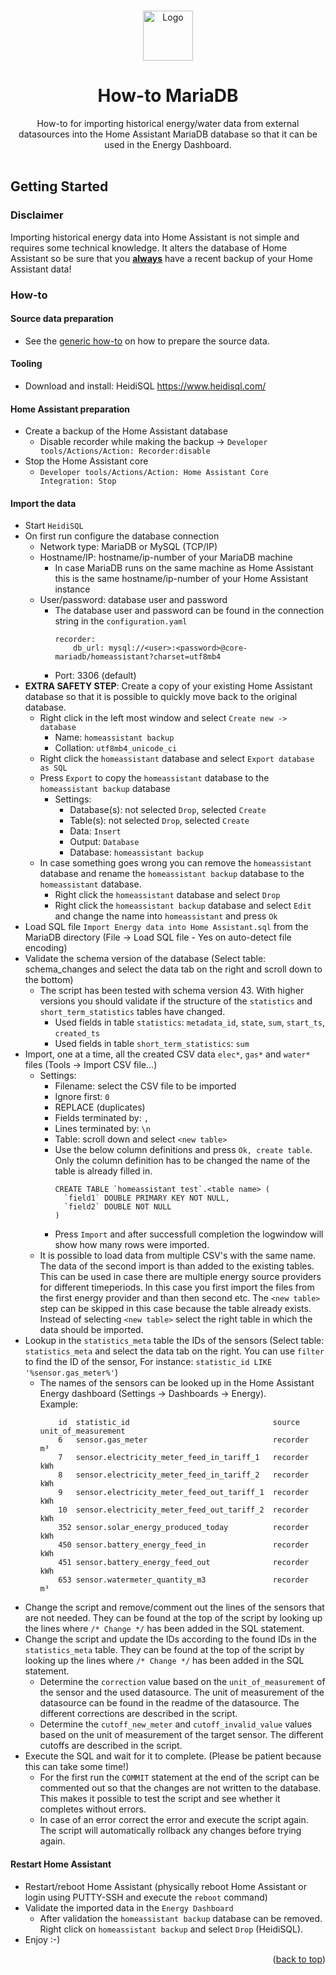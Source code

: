 <!-- Improved compatibility of back to top link: See: https://github.com/othneildrew/Best-README-Template/pull/73 -->
<a name="readme-top"></a>

<!-- PROJECT LOGO -->
<br />
<div align="center">
  <a href="https://github.com/patrickvorgers/Home-Assistant-Import-Energy-Data">
    <img src="https://raw.githubusercontent.com/patrickvorgers/Home-Assistant-Import-Energy-Data/main/Images/Logo.png" alt="Logo" width="80" height="80">
  </a>

<h1 align="center">How-to MariaDB</h1>

  <p align="center">
How-to for importing historical energy/water data from external datasources into the Home Assistant MariaDB database so that it can be used in the Energy Dashboard.
    <br />
    <br />
  </p>
</div>

<!-- GETTING STARTED -->
<a name="getting-started"></a>
## Getting Started

### Disclaimer

Importing historical energy data into Home Assistant is not simple and requires some technical knowledge. It alters the database of Home Assistant so be sure that you <u><b>always</b></u> have a recent backup of your Home Assistant data!

<a name="How-to"></a>
### How-to

#### Source data preparation
- See the [generic how-to](../README.md) on how to prepare the source data.

#### Tooling
- Download and install: HeidiSQL https://www.heidisql.com/

#### Home Assistant preparation
- Create a backup of the Home Assistant database
  - Disable recorder while making the backup -> ```Developer tools/Actions/Action: Recorder:disable```
- Stop the Home Assistant core
  - ```Developer tools/Actions/Action: Home Assistant Core Integration: Stop```

#### Import the data
- Start ```HeidiSQL```
- On first run configure the database connection
  - Network type: MariaDB or MySQL (TCP/IP)
  - Hostname/IP: hostname/ip-number of your MariaDB machine
    - In case MariaDB runs on the same machine as Home Assistant this is the same hostname/ip-number of your Home Assistant instance
  - User/password: database user and password
    - The database user and password can be found in the connection string in the ```configuration.yaml```
      ```
      recorder:
          db_url: mysql://<user>:<password>@core-mariadb/homeassistant?charset=utf8mb4
      ```
    - Port: 3306 (default)
- <b>EXTRA SAFETY STEP</b>: Create a copy of your existing Home Assistant database so that it is possible to quickly move back to the original database.
  - Right click in the left most window and select ```Create new -> database```
    - Name: ```homeassistant backup```
    - Collation: ```utf8mb4_unicode_ci```
  - Right click the ```homeassistant``` database and select ```Export database as SQL```
  - Press ```Export``` to copy the ```homeassistant``` database to the ```homeassistant backup``` database
    - Settings:
      - Database(s): not selected ```Drop```, selected ```Create```
      - Table(s): not selected ```Drop```, selected ```Create```
      - Data: ```Insert```
      - Output: ```Database```
      - Database: ```homeassistant backup```
  - In case something goes wrong you can remove the ```homeassistant``` database and rename the ```homeassistant backup``` database to the ```homeassistant``` database.
    - Right click the ```homeassistant``` database and select ```Drop```
    - Right click the ```homeassistant backup``` database and select ```Edit``` and change the name into ```homeassistant``` and press ```Ok```
- Load SQL file ```Import Energy data into Home Assistant.sql``` from the MariaDB directory (File -> Load SQL file - Yes on auto-detect file encoding)
- Validate the schema version of the database (Select table: schema_changes and select the data tab on the right and scroll down to the bottom)
  - The script has been tested with schema version 43. With higher versions you should validate if the structure of the ```statistics``` and ```short_term_statistics``` tables have changed.
    - Used fields in table ```statistics```: ```metadata_id```, ```state```, ```sum```, ```start_ts```, ```created_ts```
    - Used fields in table ```short_term_statistics```: ```sum```
- Import, one at a time, all the created CSV data ```elec*```, ```gas*``` and ```water*``` files (Tools -> Import CSV file...)
  - Settings:
    - Filename: select the CSV file to be imported
    - Ignore first: ```0```
    - REPLACE (duplicates)
    - Fields terminated by: ```,```
    - Lines terminated by: ```\n```
    - Table: scroll down and select ```<new table>```
    - Use the below column definitions and press ```Ok, create table```. Only the column definition has to be changed the name of the table is already filled in.
      ```
      CREATE TABLE `homeassistant test`.<table name> (
        `field1` DOUBLE PRIMARY KEY NOT NULL,
        `field2` DOUBLE NOT NULL
      )
      ```
    - Press ```Import``` and after successfull completion the logwindow will show how many rows were imported.
  - It is possible to load data from multiple CSV's with the same name. The data of the second import is than added to the existing tables. This can be used in case there are multiple energy source providers for different timeperiods. In this case you first import the files from the first energy provider and than then second etc.
    The ```<new table>``` step can be skipped in this case because the table already exists. Instead of selecting ```<new table>``` select the right table in which the data should be imported.
- Lookup in the ```statistics_meta``` table the IDs of the sensors (Select table: ```statistics_meta``` and select the data tab on the right. You can use ```filter``` to find the ID of the sensor, For instance: ```statistic_id LIKE '%sensor.gas_meter%'```)
  - The names of the sensors can be looked up in the Home Assistant Energy dashboard (Settings -> Dashboards -> Energy).
<br>Example:
    ```
        id  statistic_id                                source      unit_of_measurement
        6   sensor.gas_meter                            recorder    m³
        7   sensor.electricity_meter_feed_in_tariff_1   recorder    kWh
        8   sensor.electricity_meter_feed_in_tariff_2   recorder    kWh
        9   sensor.electricity_meter_feed_out_tariff_1  recorder    kWh
        10  sensor.electricity_meter_feed_out_tariff_2  recorder    kWh
        352 sensor.solar_energy_produced_today          recorder    kWh
        450 sensor.battery_energy_feed_in               recorder    kWh
        451 sensor.battery_energy_feed_out              recorder    kWh
        653 sensor.watermeter_quantity_m3               recorder    m³
    ```
- Change the script and remove/comment out the lines of the sensors that are not needed. They can be found at the top of the script by looking up the lines where ```/* Change */``` has been added in the SQL statement.
- Change the script and update the IDs according to the found IDs in the ```statistics_meta``` table.
  They can be found at the top of the script by looking up the lines where ```/* Change */``` has been added in the SQL statement.
  - Determine the ```correction``` value based on the ```unit_of_measurement``` of the sensor and the used datasource. The unit of measurement of the datasource can be found in the readme of the datasource.
    The different corrections are described in the script.
  - Determine the ```cutoff_new_meter``` and ```cutoff_invalid_value``` values based on the unit of measurement of the target sensor. The different cutoffs are described in the script.
- Execute the SQL and wait for it to complete. (Please be patient because this can take some time!)
  - For the first run the ```COMMIT``` statement at the end of the script can be commented out so that the changes are not written to the database.
    This makes it possible to test the script and see whether it completes without errors.
  - In case of an error correct the error and execute the script again. The script will automatically rollback any changes before trying again.

#### Restart Home Assistant
- Restart/reboot Home Assistant (physically reboot Home Assistant or login using PUTTY-SSH and execute the ```reboot``` command)
- Validate the imported data in the ```Energy Dashboard```
  - After validation the ```homeassistant backup``` database can be removed. Right click on ```homeassistant backup``` and select ```Drop``` (HeidiSQL).
- Enjoy :-)

<p align="right">(<a href="#readme-top">back to top</a>)</p>
